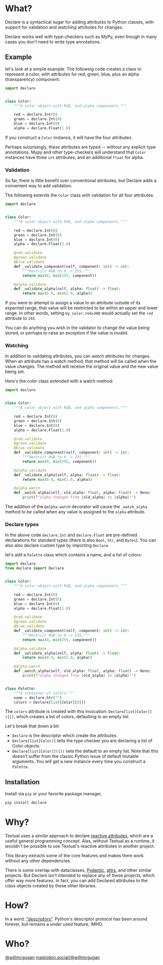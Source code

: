# What?

Declare is a syntactical sugar for adding attributes to Python classes, with support for validation and *watching* attributes for changes.

Declare works well with type-checkers such as MyPy, even though in many cases you don't need to write type annotations.

## Example

let's look at a simple example.
The following code creates a class to represent a color, with attributes for red, green, blue, plus an alpha (transparency) component:

```python
import declare


class Color:
    """A color object with RGB, and alpha components."""

    red = declare.Int(0)
    green = declare.Int(0)
    blue = declare.Int(0)
    alpha = declare.Float(1.0)
```

If you construct a `Color` instance, it will have the four attributes.

Perhaps surprisingly, these attributes are typed -- without any explicit type annotations.
Mypy and other type-checkers will understand that `Color` instances have three `int` attributes, and an additional `float` for alpha.

### Validation

So far, there is little benefit over conventional attributes, but Declare adds a convenient way to add validation.

The following extends the `Color` class with validation for all four attributes:

```python
import declare


class Color:
    """A color object with RGB, and alpha components."""

    red = declare.Int(0)
    green = declare.Int(0)
    blue = declare.Int(0)
    alpha = declare.Float(1.0)

    @red.validate
    @green.validate
    @blue.validate
    def _validate_component(self, component: int) -> int:
        """Restrict RGB to 0 -> 255."""
        return max(0, min(255, component))

    @alpha.validate
    def _validate_alpha(self, alpha: float) -> float:
        return max(0.0, min(1.0, alpha))
```

If you were to attempt to assign a value to an attribute outside of its expected range, that value will be restricted to be within an upper and lower range.
In other words, setting `my_color.red=300` would actually set the `red` attribute to `255`.

You can do anything you wish in the validator to change the value being stored, or perhaps to raise an exception if the value is invalid.

### Watching

In addition to validating attributes, you can *watch* attributes for changes.
When an attribute has a watch method, that method will be called when the value changes.
The method will receive the original value and the new value being set.

Here's the color class extended with a watch method:

```python
import declare


class Color:
    """A color object with RGB, and alpha components."""

    red = declare.Int(0)
    green = declare.Int(0)
    blue = declare.Int(0)
    alpha = declare.Float(1.0)

    @red.validate
    @green.validate
    @blue.validate
    def _validate_component(self, component: int) -> int:
        """Restrict RGB to 0 -> 255."""
        return max(0, min(255, component))

    @alpha.validate
    def _validate_alpha(self, alpha: float) -> float:
        return max(0.0, min(1.0, alpha))

    @alpha.watch
    def _watch_alpha(self, old_alpha: float, alpha: float) -> None:
        print(f"alpha changed from {old_alpha} to {alpha}!")
```

The addition of the `@alpha.watch` decorator will cause the `_watch_alpha` method to be called when any value is assigned to the `alpha` attribute.

### Declare types

In the above code `declare.Int` and `declare.Float` are pre-defined declarations for standard types (there is also `Bool`, `Str`, and `Bytes`).
You can also also declare custom type by importing `Declare`.

let's add a `Palette` class which contains a name, and a list of colors:

```python
import declare
from declare import Declare


class Color:
    """A color object with RGB, and alpha components."""

    red = declare.Int(0)
    green = declare.Int(0)
    blue = declare.Int(0)
    alpha = declare.Float(1.0)

    @red.validate
    @green.validate
    @blue.validate
    def _validate_component(self, component: int) -> int:
        """Restrict RGB to 0 -> 255."""
        return max(0, min(255, component))

    @alpha.validate
    def _validate_alpha(self, alpha: float) -> float:
        return max(0.0, min(1.0, alpha))

    @alpha.watch
    def _watch_alpha(self, old_alpha: float, alpha: float) -> None:
        print(f"alpha changed from {old_alpha} to {alpha}!")


class Palette:
    """A container of colors."""
    name = declare.Str("")
    colors = Declare[list[Color]]([])

```

The `colors` attribute is created with this invocation: `Declare[list[Color]]([])`, which creates a list of colors, defaulting to an empty list.

Let's break that down a bit:

- `Declare` is the descriptor which create the attributes.
- `Declare[list[Color]]` tells the type checker you are declaring a list of Color objects.
- `Declare[list[Color]]([])` sets the default to an empty list. Note that this doesn't suffer from the classic Python issue of default mutable arguments. You will get a new instance every time you construct a `Palette`.


## Installation

Install via `pip` or your favorite package manager.

```bash
pip install declare
```

# Why?

Textual uses a similar approach to declare [reactive attributes](https://textual.textualize.io/guide/reactivity/), which are a useful general programming concept. Alas, without Textual as a runtime, it wouldn't be possible to use Textual's reactive attributes in another project. 

This library extracts some of the core features and makes them work without any other dependencies.

There is some overlap with dataclasses, [Pydantic](https://docs.pydantic.dev/latest/), [attrs](https://www.attrs.org/en/stable/), and other similar projects.
But Declare isn't intended to replace any of these projects, which offer way more features.
In fact, you can add Declared attributes to the class objects created by these other libraries.

# How?

In a word: ["descriptors"](https://mathspp.com/blog/pydonts/describing-descriptors).
Python's descriptor protocol has been around forever, but remains a under used feature, IMHO.

# Who?

[@willmcgugan](https://twitter.com/willmcgugan)
[mastodon.social/@willmcgugan](https://mastodon.social/@willmcgugan)
